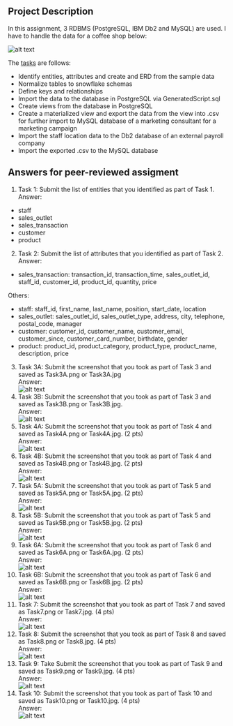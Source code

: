 ## Project Description
In this assignment, 3 RDBMS (PostgreSQL, IBM Db2 and MySQL) are used. I have to handle the data for a coffee shop below:

![alt text](https://github.com/xzZero/DataEng_IBM/blob/main/4%20-%20Introduction%20to%20Relational%20Databases%20(RDBMS)/Week4/exam/existing_data.png "Coffee data")

The [tasks](https://github.com/As2909/IBM-Data-Engineering-Specialization-Coursera/edit/main/Course%2004%20Introduction%20to%20Relational%20Database/Task.pdf) are follows: 
- Identify entities, attributes and create and ERD from the sample data
- Normalize tables to snowflake schemas
- Define keys and relationships
- Import the data to the database in PostgreSQL via GeneratedScript.sql
- Create views from the database in PostgreSQL
- Create a materialized view and export the data from the view into .csv for further import to MySQL database of a marketing consultant for a marketing campaign
- Import the staff location data to the Db2 database of an external payroll company
- Import the exported .csv to the MySQL database

## Answers for peer-reviewed assigment
1. Task 1: Submit the list of entities that you identified as part of Task 1. \
Answer: 
- staff
- sales_outlet
- sales_transaction
- customer
- product
2. Task 2: Submit the list of attributes that you identified as part of Task 2. \
Answer:
- sales_transaction: transaction_id, transaction_time, sales_outlet_id, staff_id, customer_id, product_id, quantity, price

O​thers:

- staff: staff_id, first_name, last_name, position, start_date, location
- sales_outlet: sales_outlet_id, sales_outlet_type, address, city, telephone, postal_code, manager
- customer: customer_id, customer_name, customer_email, customer_since, customer_card_number, birthdate, gender
- product: product_id, product_category, product_type, product_name, description, price
3. Task 3A: Submit the screenshot that you took as part of Task 3 and saved as Task3A.png or Task3A.jpg \
Answer:\
![alt text](https://github.com/xzZero/DataEng_IBM/blob/main/4%20-%20Introduction%20to%20Relational%20Databases%20(RDBMS)/Week4/exam/Task3A.PNG "Task3A")
4. Task 3B: Submit the screenshot that you took as part of Task 3 and saved as Task3B.png or Task3B.jpg.\
Answer:\
![alt text](https://github.com/xzZero/DataEng_IBM/blob/main/4%20-%20Introduction%20to%20Relational%20Databases%20(RDBMS)/Week4/exam/Task3B.PNG "Task3B")
5. Task 4A: Submit the screenshot that you took as part of Task 4 and saved as Task4A.png or Task4A.jpg. (2 pts)\
Answer:\
![alt text](https://github.com/xzZero/DataEng_IBM/blob/main/4%20-%20Introduction%20to%20Relational%20Databases%20(RDBMS)/Week4/exam/Task4A.PNG "Task4A")
6. Task 4B: Submit the screenshot that you took as part of Task 4 and saved as Task4B.png or Task4B.jpg. (2 pts)\
Answer:\
![alt text](https://github.com/xzZero/DataEng_IBM/blob/main/4%20-%20Introduction%20to%20Relational%20Databases%20(RDBMS)/Week4/exam/Task4B.PNG "Task4B")
7. Task 5A: Submit the screenshot that you took as part of Task 5 and saved as Task5A.png or Task5A.jpg. (2 pts)\
Answer:\
![alt text](https://github.com/xzZero/DataEng_IBM/blob/main/4%20-%20Introduction%20to%20Relational%20Databases%20(RDBMS)/Week4/exam/Task5A.PNG "Task5A")
8.  Task 5B: Submit the screenshot that you took as part of Task 5 and saved as Task5B.png or Task5B.jpg. (2 pts)\
Answer:\
![alt text](https://github.com/xzZero/DataEng_IBM/blob/main/4%20-%20Introduction%20to%20Relational%20Databases%20(RDBMS)/Week4/exam/Task5B.PNG "Task5B")
9. Task 6A: Submit the screenshot that you took as part of Task 6 and saved as Task6A.png or Task6A.jpg. (2 pts)\
Answer:\
![alt text](https://github.com/xzZero/DataEng_IBM/blob/main/4%20-%20Introduction%20to%20Relational%20Databases%20(RDBMS)/Week4/exam/Task6A.PNG "Task6A")
10. Task 6B: Submit the screenshot that you took as part of Task 6 and saved as Task6B.png or Task6B.jpg. (2 pts)\
Answer:\
![alt text](https://github.com/xzZero/DataEng_IBM/blob/main/4%20-%20Introduction%20to%20Relational%20Databases%20(RDBMS)/Week4/exam/Task6B.PNG "Task6B")
11. Task 7: Submit the screenshot that you took as part of Task 7 and saved as Task7.png or Task7.jpg. (4 pts)\
Answer:\
![alt text](https://github.com/xzZero/DataEng_IBM/blob/main/4%20-%20Introduction%20to%20Relational%20Databases%20(RDBMS)/Week4/exam/Task7.PNG "Task7")
12. Task 8: Submit the screenshot that you took as part of Task 8 and saved as Task8.png or Task8.jpg. (4 pts)\
Answer:\
![alt text](https://github.com/xzZero/DataEng_IBM/blob/main/4%20-%20Introduction%20to%20Relational%20Databases%20(RDBMS)/Week4/exam/Task8.PNG "Task8")
13. Task 9: Take Submit the screenshot that you took as part of Task 9 and saved as Task9.png or Task9.jpg. (4 pts)	\
Answer:\
![alt text](https://github.com/xzZero/DataEng_IBM/blob/main/4%20-%20Introduction%20to%20Relational%20Databases%20(RDBMS)/Week4/exam/Task9.PNG "Task9")
14. Task 10: Submit the screenshot that you took as part of Task 10 and saved as Task10.png or Task10.jpg. (4 pts)\
Answer:\
![alt text](https://github.com/xzZero/DataEng_IBM/blob/main/4%20-%20Introduction%20to%20Relational%20Databases%20(RDBMS)/Week4/exam/Task10.PNG "Task10")
